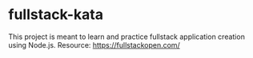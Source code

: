 # fullstack-kata

This project is meant to learn and practice fullstack application creation using Node.js. 
Resource: https://fullstackopen.com/
